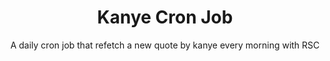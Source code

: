 <div align="center">

# Kanye Cron Job

A daily cron job that refetch a new quote by kanye every morning with RSC 

</div>

